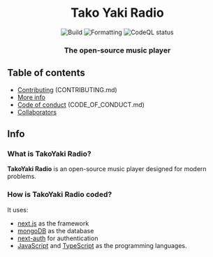 <div align="center">
 <h1>Tako Yaki Radio</h1>
  <img alt="Build" src="https://github.com/Tako-Yaki-Radio/TakoYakiRadio/actions/workflows/node.js.yml/badge.svg">
 <img alt="Formatting" src="https://github.com/Tako-Yaki-Radio/TakoYakiRadio/actions/workflows/fmt.yml/badge.svg">
 <img alt="CodeQL status" src="https://github.com/Tako-Yaki-Radio/TakoYakiRadio/actions/workflows/codeql-analysis.yml/badge.svg">
 <h3>The open-source music player</h3>
</div>

## Table of contents

- [Contributing](/CONTRIBUTING.md) (CONTRIBUTING.md)
- [More info](#info)
- [Code of conduct](/CODE_OF_CONDUCT.md) (CODE_OF_CONDUCT.md)
- [Collaborators](#collaborators)

## Info

### What is TakoYaki Radio?

**TakoYaki Radio** is an open-source music player designed for modern problems.

### How is TakoYaki Radio coded?

It uses:

- [next.js](https://nextjs.org/) as the framework
- [mongoDB](https://www.mongodb.com/) as the database
- [next-auth](https://next-auth.js.org) for authentication
- [JavaScript](https://www.javascript.com/) and [TypeScript](https://www.typescriptlang.org/) as the programming languages.
